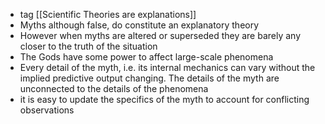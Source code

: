 - tag [[Scientific Theories are explanations]]
- Myths although false, do constitute an explanatory theory 
- However when myths are altered or superseded they are barely any closer to the truth of the situation 
- The Gods have some power to affect large-scale phenomena 
- Every detail of the myth, i.e. its internal mechanics can vary without the implied predictive output changing. The details of the myth are unconnected to the details of the phenomena 
- it is easy to update the specifics of the myth to account for conflicting observations 